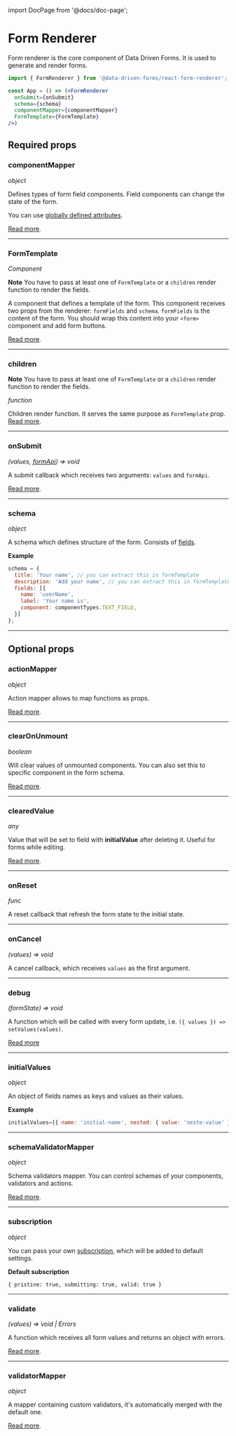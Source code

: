 import DocPage from '@docs/doc-page';

<DocPage>

# Form Renderer

Form renderer is the core component of Data Driven Forms. It is used to generate and render forms.

```jsx
import { FormRenderer } from '@data-driven-forms/react-form-renderer';

const App = () => (<FormRenderer
  onSubmit={onSubmit}
  schema={schema}
  componentMapper={componentMapper}
  FormTemplate={FormTemplate}
/>)
```

## Required props

### componentMapper

*object*

Defines types of form field components. Field components can change the state of the form.

You can use [globally defined attributes](/mappers/global-component-props).

[Read more](/mappers/custom-mapper).

---

### FormTemplate

*Component*

**Note** You have to pass at least one of `FormTemplate` or a `children` render function to render the fields.

A component that defines a template of the form. This component receives two props from the renderer: `formFields` and `schema`. `formFields` is the content of the form. You should wrap this content into your `<form>` component and add form buttons.

[Read more](/components/form-template).

---

### children

**Note** You have to pass at least one of `FormTemplate` or a `children` render function to render the fields.

*function*

Children render function. It serves the same purpose as `FormTemplate` prop. [Read more](/components/children).

---

### onSubmit

*(values, [formApi](/hooks/use-form-api)) => void*

A submit callback which receives two arguments: `values` and `formApi`.

[Read more](https://final-form.org/docs/react-final-form/types/FormProps#onsubmit).

---

### schema

*object*

A schema which defines structure of the form. Consists of [fields](/schema/introduction).

**Example**

```javascript
schema = {
  title: 'Your name', // you can extract this in formTemplate
  description: 'Add your name', // you can extract this in formTemplate
  fields: [{
    name: 'userName',
    label: 'Your name is',
    component: componentTypes.TEXT_FIELD,
  }]
};
```

---

## Optional props

### actionMapper

*object*

Action mapper allows to map functions as props.

[Read more](/mappers/action-mapper).

---

### clearOnUnmount

*boolean*

Will clear values of unmounted components. You can also set this to specific component in the form schema.

[Read more](/schema/clear-on-unmount).

---

### clearedValue

*any*

Value that will be set to field with **initialValue** after deleting it. Useful for forms while editing.

[Read more](/schema/cleared-value).

---

### onReset

*func*

A reset callback that refresh the form state to the initial state.

---

### onCancel

*(values) => void*

A cancel callback, which receives `values` as the first argument.

---

### debug

*(formState) => void*

A function which will be called with every form update, i.e. `({ values }) => setValues(values)`.

[Read more](https://final-form.org/docs/react-final-form/types/FormProps#debug)

---

### initialValues

*object*

An object of fields names as keys and values as their values.

**Example**

```jsx
initialValues={{ name: 'initial-name', nested: { value: 'neste-value' }}}
```

---

### schemaValidatorMapper

*object*

Schema validators mapper. You can control schemas of your components, validators and actions.

[Read more](/mappers/schema-validator-mapper).

---

### subscription

*object*

You can pass your own [subscription](https://final-form.org/docs/react-final-form/types/FormProps#subscription), which will be added to default settings.

**Default subscription**

`{ pristine: true, submitting: true, valid: true }`

---

### validate

*(values) => void | Errors*

A function which receives all form values and returns an object with errors.

[Read more](https://final-form.org/docs/react-final-form/types/FormProps#validate).

---

### validatorMapper

*object*

A mapper containing custom validators, it's automatically merged with the default one.

[Read more](/mappers/validator-mapper).


</DocPage>